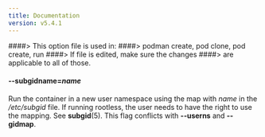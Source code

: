 ```yaml
---
title: Documentation
version: v5.4.1
---
```


####> This option file is used in:
####>   podman create, pod clone, pod create, run
####> If file is edited, make sure the changes
####> are applicable to all of those.
#### **--subgidname**=*name*

Run the container in a new user namespace using the map with _name_ in the _/etc/subgid_ file.
If running rootless, the user needs to have the right to use the mapping. See **subgid**(5).
This flag conflicts with **--userns** and **--gidmap**.

